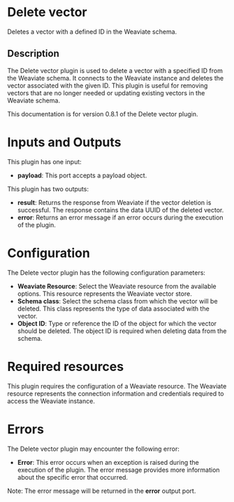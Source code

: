 # Delete vector

Deletes a vector with a defined ID in the Weaviate schema.

## Description

The Delete vector plugin is used to delete a vector with a specified ID from the Weaviate schema. It connects to the
Weaviate instance and deletes the vector associated with the given ID. This plugin is useful for removing vectors that
are no longer needed or updating existing vectors in the Weaviate schema.

This documentation is for version 0.8.1 of the Delete vector plugin.

# Inputs and Outputs

This plugin has one input:

- **payload**: This port accepts a payload object.

This plugin has two outputs:

- **result**: Returns the response from Weaviate if the vector deletion is successful. The response contains the data
  UUID of the deleted vector.
- **error**: Returns an error message if an error occurs during the execution of the plugin.

# Configuration

The Delete vector plugin has the following configuration parameters:

- **Weaviate Resource**: Select the Weaviate resource from the available options. This resource represents the Weaviate
  vector store.
- **Schema class**: Select the schema class from which the vector will be deleted. This class represents the type of
  data associated with the vector.
- **Object ID**: Type or reference the ID of the object for which the vector should be deleted. The object ID is
  required when deleting data from the schema.

# Required resources

This plugin requires the configuration of a Weaviate resource. The Weaviate resource represents the connection
information and credentials required to access the Weaviate instance.

# Errors

The Delete vector plugin may encounter the following error:

- **Error**: This error occurs when an exception is raised during the execution of the plugin. The error message
  provides more information about the specific error that occurred.

Note: The error message will be returned in the **error** output port.